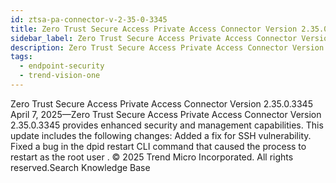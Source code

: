```yaml
---
id: ztsa-pa-connector-v-2-35-0-3345
title: Zero Trust Secure Access Private Access Connector Version 2.35.0.3345
sidebar_label: Zero Trust Secure Access Private Access Connector Version 2.35.0.3345
description: Zero Trust Secure Access Private Access Connector Version 2.35.0.3345
tags:
  - endpoint-security
  - trend-vision-one
---
```


 Zero Trust Secure Access Private Access Connector Version 2.35.0.3345 April 7, 2025—Zero Trust Secure Access Private Access Connector Version 2.35.0.3345 provides enhanced security and management capabilities. This update includes the following changes: Added a fix for SSH vulnerability. Fixed a bug in the dpid restart CLI command that caused the process to restart as the root user . © 2025 Trend Micro Incorporated. All rights reserved.Search Knowledge Base